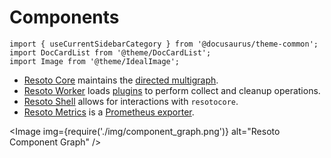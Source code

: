 # Components

```mdx-code-block
import { useCurrentSidebarCategory } from '@docusaurus/theme-common';
import DocCardList from '@theme/DocCardList';
import Image from '@theme/IdealImage';
```

- [Resoto Core](./core.md) maintains the [directed multigraph](<https://en.wikipedia.org/wiki/Multigraph#Directed_multigraph_(edges_with_own_identity)>).
- [Resoto Worker](./worker.md) loads [plugins](https://github.com/someengineering/resoto/tree/main/plugins) to perform collect and cleanup operations.
- [Resoto Shell](./shell.md) allows for interactions with `resotocore`.
- [Resoto Metrics](./metrics.md) is a [Prometheus exporter](https://prometheus.io/docs/instrumenting/exporters).

<Image img={require('./img/component_graph.png')} alt="Resoto Component Graph" />

<DocCardList items={useCurrentSidebarCategory().items}/>
